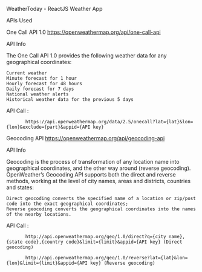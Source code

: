 WeatherToday - ReactJS Weather App

APIs Used

One Call API 1.0
https://openweathermap.org/api/one-call-api

API Info

The One Call API 1.0 provides the following weather data for any geographical coordinates:

    Current weather
    Minute forecast for 1 hour
    Hourly forecast for 48 hours
    Daily forecast for 7 days
    National weather alerts
    Historical weather data for the previous 5 days
    
API Call : 

           https://api.openweathermap.org/data/2.5/onecall?lat={lat}&lon={lon}&exclude={part}&appid={API key}

Geocoding API
https://openweathermap.org/api/geocoding-api

API Info

Geocoding is the process of transformation of any location name into geographical coordinates, and the other way around (reverse geocoding). OpenWeather’s Geocoding API supports both the direct and reverse methods, working at the level of city names, areas and districts, countries and states:

    Direct geocoding converts the specified name of a location or zip/post code into the exact geographical coordinates;
    Reverse geocoding converts the geographical coordinates into the names of the nearby locations.

API Call : 

           http://api.openweathermap.org/geo/1.0/direct?q={city name},{state code},{country code}&limit={limit}&appid={API key} (Direct geocoding)

           http://api.openweathermap.org/geo/1.0/reverse?lat={lat}&lon={lon}&limit={limit}&appid={API key} (Reverse geocoding)
